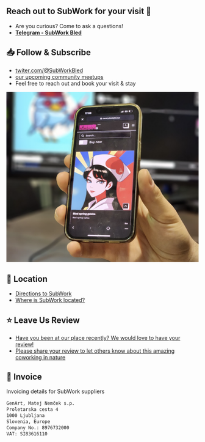 Reach out to SubWork for your visit 🤙
---
- Are you curious? Come to ask a questions!
- [**Telegram - SubWork Bled**](https://t.me/+VoZsr7MEds84ZjQ0)

📥 Follow & Subscribe
---

- [twiter.com/@SubWorkBled](https://twitter.com/subworkbled)
- [our upcoming community meetups](https://www.meetup.com/subwork/)
- Feel free to reach out and book your visit & stay

![subwork_minting](pics/subwork_geisha.png)

📍 Location
---
- [Directions to SubWork](https://goo.gl/maps/VHcaWbhwAV77KgTX9)
- [Where is SubWork located?](./location-of-subwork.md)


⭐️ Leave Us Review
---
- [Have you been at our place recently? We would love to have your review!](https://g.page/r/CWs7EEKFN9-zEBM/review)
- [Please share your review to let others know about this amazing coworking in nature](https://g.page/r/CWs7EEKFN9-zEBM/review)

🧾 Invoice
---

Invoicing details for SubWork suppliers

```
GenArt, Matej Nemček s.p.
Proletarska cesta 4
1000 Ljubljana
Slovenia, Europe
Company No.: 8976732000
VAT: SI83616110
```